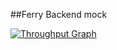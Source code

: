 ##Ferry Backend mock

[![Throughput Graph](https://graphs.waffle.io/groenborg/CharonBack/throughput.svg)](https://waffle.io/groenborg/CharonBack/metrics/throughput)